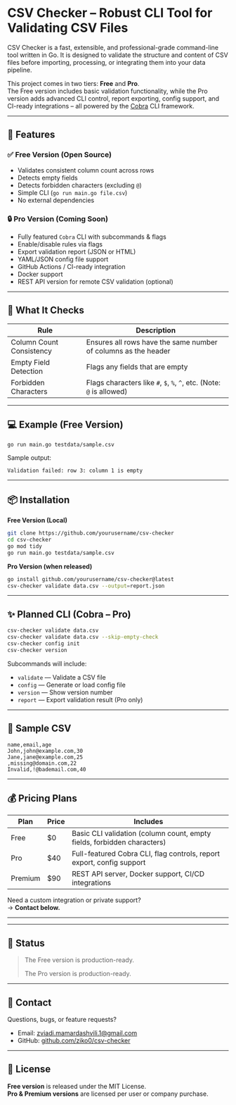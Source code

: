 # CSV Checker – Robust CLI Tool for Validating CSV Files

CSV Checker is a fast, extensible, and professional-grade command-line tool written in Go. It is designed to validate the structure and content of CSV files before importing, processing, or integrating them into your data pipeline.

This project comes in two tiers: **Free** and **Pro**.\
The Free version includes basic validation functionality, while the Pro version adds advanced CLI control, report exporting, config support, and CI-ready integrations – all powered by the [Cobra](https://github.com/spf13/cobra) CLI framework.

---

## 🚀 Features

### ✅ Free Version (Open Source)

- Validates consistent column count across rows
- Detects empty fields
- Detects forbidden characters (excluding `@`)
- Simple CLI (`go run main.go file.csv`)
- No external dependencies

### 🔒 Pro Version (Coming Soon)

- Fully featured `Cobra` CLI with subcommands & flags
- Enable/disable rules via flags
- Export validation report (JSON or HTML)
- YAML/JSON config file support
- GitHub Actions / CI-ready integration
- Docker support
- REST API version for remote CSV validation (optional)

---

## 🧐 What It Checks

| Rule                     | Description                                                           |
| ------------------------ | --------------------------------------------------------------------- |
| Column Count Consistency | Ensures all rows have the same number of columns as the header        |
| Empty Field Detection    | Flags any fields that are empty                                       |
| Forbidden Characters     | Flags characters like `#`, `$`, `%`, `^`, etc. (Note: `@` is allowed) |

---

## 💻 Example (Free Version)

```bash
go run main.go testdata/sample.csv
```

Sample output:

```
Validation failed: row 3: column 1 is empty
```

---

## 📦 Installation

**Free Version (Local)**

```bash
git clone https://github.com/yourusername/csv-checker
cd csv-checker
go mod tidy
go run main.go testdata/sample.csv
```

**Pro Version (when released)**

```bash
go install github.com/yourusername/csv-checker@latest
csv-checker validate data.csv --output=report.json
```

---

## ✨ Planned CLI (Cobra – Pro)

```bash
csv-checker validate data.csv
csv-checker validate data.csv --skip-empty-check
csv-checker config init
csv-checker version
```

Subcommands will include:

- `validate` — Validate a CSV file
- `config` — Generate or load config file
- `version` — Show version number
- `report` — Export validation result (Pro only)

---

## 🧪 Sample CSV

```csv
name,email,age
John,john@example.com,30
Jane,jane@example.com,25
,missing@domain.com,22
Invalid,!@bademail.com,40
```

---

## 💰 Pricing Plans

| Plan    | Price | Includes                                                                |
| ------- | ----- | ----------------------------------------------------------------------- |
| Free    | \$0   | Basic CLI validation (column count, empty fields, forbidden characters) |
| Pro     | \$40  | Full-featured Cobra CLI, flag controls, report export, config support   |
| Premium | \$90  | REST API server, Docker support, CI/CD integrations                     |

Need a custom integration or private support?\
→ **Contact below.**

---


---

## 📅 Status

> The Free version is production-ready.
>
> The Pro version is production-ready.

---

## 📧 Contact

Questions, bugs, or feature requests?

- Email: [zviadi.mamardashvili.1@gmail.com](mailto\:zviadi.mamardashvili.1@gmail.com)
- GitHub: [github.com/ziko0/csv-checker](https://github.com/ziko0/csv-checker)

---

## 📄 License

**Free version** is released under the MIT License.\
**Pro & Premium versions** are licensed per user or company purchase.

